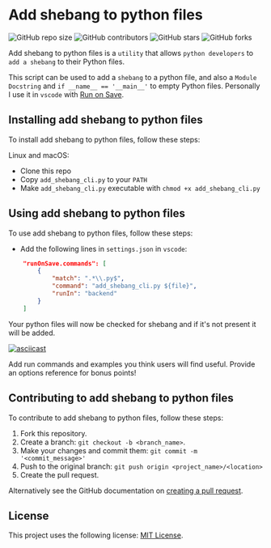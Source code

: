 # Add shebang to python files

<!--- These are examples. See https://shields.io for others or to customize this set of shields. You might want to include dependencies, project status and licence info here --->

![GitHub repo size](https://img.shields.io/github/repo-size/richardnilsson/add_python_shebang)
![GitHub contributors](https://img.shields.io/github/contributors/richardnilsson/add_python_shebang)
![GitHub stars](https://img.shields.io/github/stars/richardnilsson/add_python_shebang?style=social)
![GitHub forks](https://img.shields.io/github/forks/richardnilsson/add_python_shebang?style=social)

<!-- ![Twitter Follow](https://img.shields.io/twitter/follow/scottydocs?style=social) -->

Add shebang to python files is a `utility` that allows `python developers` to `add a shebang` to their Python files.

This script can be used to add a `shebang` to a python file, and also a `Module Docstring` and `if __name__ == '__main__'` to empty Python files.
Personally I use it in `vscode` with [Run on Save](https://marketplace.visualstudio.com/items?itemName=pucelle.run-on-save).

<!-- ## Prerequisites

Before you begin, ensure you have met the following requirements:

<!--- These are just example requirements. Add, duplicate or remove as required --->

<!-- - You have installed the latest version of `<coding_language/dependency/requirement_1>`
- You have a `<Windows/Linux/Mac>` machine. State which OS is supported/which is not.
- You have read `<guide/link/documentation_related_to_project>`.  -->

## Installing add shebang to python files

To install add shebang to python files, follow these steps:

Linux and macOS:

- Clone this repo
- Copy `add_shebang_cli.py` to your `PATH`
- Make `add_shebang_cli.py` executable with `chmod +x add_shebang_cli.py`

<!--
```bash
<install_command>
``` -->

<!-- Windows:

```powershell
<install_command>
``` -->

## Using add shebang to python files

To use add shebang to python files, follow these steps:

- Add the following lines in `settings.json` in `vscode`:

```json
    "runOnSave.commands": [
        {
            "match": ".*\\.py$",
            "command": "add_shebang_cli.py ${file}",
            "runIn": "backend"
        }
    ]
```

Your python files will now be checked for shebang and if it's not present it will be added.

[![asciicast](https://asciinema.org/a/113463.png)](https://asciinema.org/a/ECSFeaqLeLtdnRovJbDyDXuCV)

<!-- ```bash
<usage_example>
``` -->

Add run commands and examples you think users will find useful. Provide an options reference for bonus points!

## Contributing to add shebang to python files

<!--- If your README is long or you have some specific process or steps you want contributors to follow, consider creating a separate CONTRIBUTING.md file--->

To contribute to add shebang to python files, follow these steps:

1. Fork this repository.
2. Create a branch: `git checkout -b <branch_name>`.
3. Make your changes and commit them: `git commit -m '<commit_message>'`
4. Push to the original branch: `git push origin <project_name>/<location>`
5. Create the pull request.

Alternatively see the GitHub documentation on [creating a pull request](https://help.github.com/en/github/collaborating-with-issues-and-pull-requests/creating-a-pull-request).

<!-- ## Contributors

Thanks to the following people who have contributed to this project:

- [@scottydocs](https://github.com/scottydocs) 📖
- [@cainwatson](https://github.com/cainwatson) 🐛
- [@calchuchesta](https://github.com/calchuchesta) 🐛

You might want to consider using something like the [All Contributors](https://github.com/all-contributors/all-contributors) specification and its [emoji key](https://allcontributors.org/docs/en/emoji-key).

## Contact

If you want to contact me you can reach me at <your_email@address.com>. -->

## License

<!--- If you're not sure which open license to use see https://choosealicense.com/--->

This project uses the following license: [MIT License](https://choosealicense.com/licenses/mit/#).
